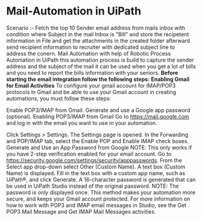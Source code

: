 # Mail-Automation in UiPath
Scenario :- Fetch the top 10 Sender email address from mails inbox with condition where Subject in the mail Inbox is "Bill" and store the recipetent information in File and get the attachments in the created folder afterward send recipient information to recruiter with dedicated subject line to address the conern. 
Mail Automation with help of Robotic Process Automation in UiPath this automation process is build to capture the sender address and the subject of the mail it can be used when you get a lot of bills and you need to report the bills information with your seniors.
**Before starting the email integration follow the following steps:**
**Enabling Gmail for Email Activities**
To configure your gmail account for IMAP/POP3 protocols in Gmail and be able to use your Gmail account in creating automations, you must follow these steps:

Enable POP3/IMAP from Gmail.
Generate and use a Google app password (optional).
Enabling POP3/IMAP from Gmail
Go to https://mail.google.com and log in with the email you want to use in your automation.

Click Settings > Settings. The Settings page is opened.
In the Forwarding and POP/IMAP tab, select the Enable POP and Enable IMAP check boxes.
Generate and Use an App Password from Google
NOTE: This only works if you have 2-step verification enabled for your email account.
Go to https://security.google.com/settings/security/apppasswords.
From the Select app drop-down select Other (Custom Name). A text box (Custom Name) is displayed.
Fill in the text box with a custom app name, such as UiPath®, and click Generate. A 16-character password is generated that can be used in UiPath Studio instead of the original password.
NOTE: The password is only displayed once. This method makes your automation more secure, and keeps your Gmail account protected.
For more information on how to work with POP3 and IMAP email messages in Studio, see the Get POP3 Mail Message and Get IMAP Mail Messages activities.

